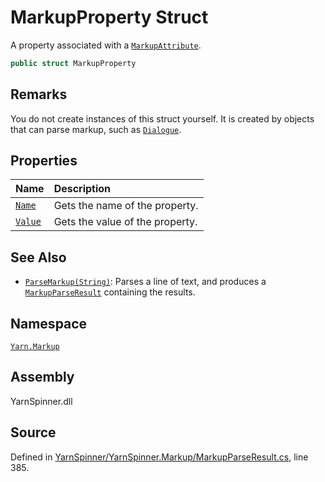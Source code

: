 <!-- This file was generated by a tool. Do not edit this file by hand. -->

# MarkupProperty Struct

A property associated with a [`MarkupAttribute`](/api/csharp/yarn.markup/markupattribute.md).


```csharp
public struct MarkupProperty
```
## Remarks

You do not create instances of this struct yourself. It is created
by objects that can parse markup, such as [`Dialogue`](/api/csharp/yarn/dialogue.md).




## Properties
|Name|Description|
|:---|:---|
|[`Name`](/api/csharp/yarn.markup/markupproperty.name.md)| Gets the name of the property. |
|[`Value`](/api/csharp/yarn.markup/markupproperty.value.md)| Gets the value of the property. |
## See Also
* [`ParseMarkup(String)`](/api/csharp/yarn/dialogue.parsemarkup-system.string-.md): 
Parses a line of text, and produces a [`MarkupParseResult`](/api/csharp/yarn.markup/markupparseresult.md) containing the results.

## Namespace
[`Yarn.Markup`](/api/csharp/yarn.markup/README.md)

## Assembly
YarnSpinner.dll

## Source
Defined in [YarnSpinner/YarnSpinner.Markup/MarkupParseResult.cs](https://github.com/YarnSpinnerTool/YarnSpinner//blob/develop/YarnSpinner/YarnSpinner.Markup/MarkupParseResult.cs#L385), line 385.
